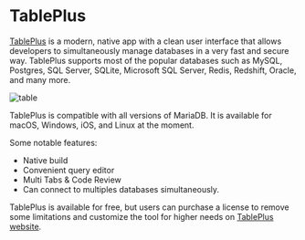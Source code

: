 # TablePlus

[TablePlus](https://tableplus.com/) is a modern, native app with a clean user interface that allows developers to simultaneously manage databases in a very fast and secure way.
TablePlus supports most of the popular databases such as MySQL, Postgres, SQL Server, SQLite, Microsoft SQL Server, Redis, Redshift, Oracle, and many more.

<img src="/kb/en/tableplus/+image/table" alt="table" title="table">

TablePlus is compatible with all versions of MariaDB. It is available for macOS, Windows, iOS, and Linux at the moment.

Some notable features:

- Native build
- Convenient query editor
- Multi Tabs &amp; Code Review
- Can connect to multiples databases simultaneously.

TablePlus is available for free, but users can purchase a license to remove some limitations and customize the tool for higher needs on [TablePlus website](https://tableplus.com/pricing).